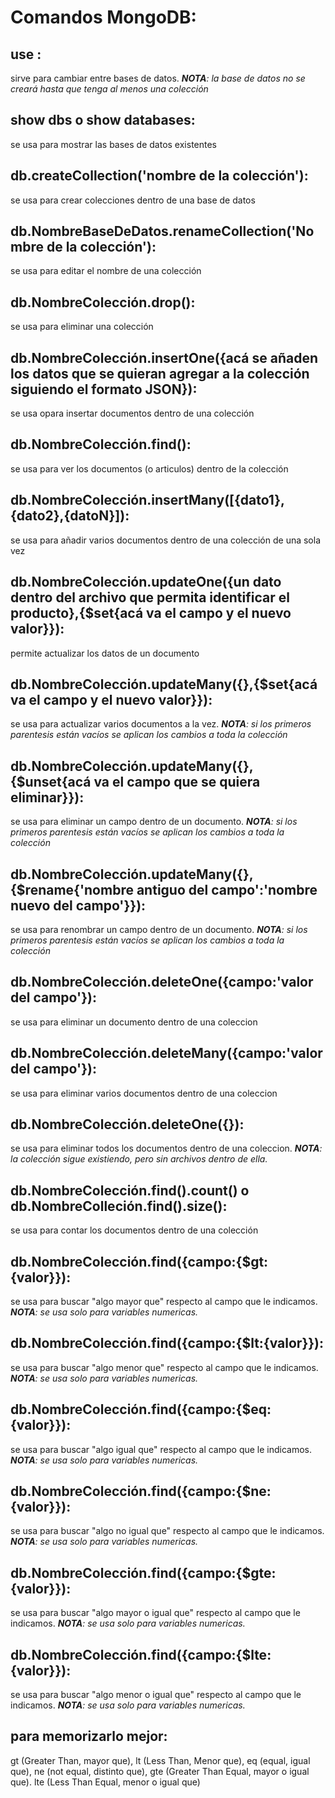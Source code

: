 # Comandos MongoDB:
## **use <nombre de la base de datos>**:
sirve para cambiar entre bases de datos. _**NOTA**: la base de datos no se creará hasta que tenga al menos una colección_
## **show dbs o show databases**: 
se usa para mostrar las bases de datos existentes
## **db.createCollection('nombre de la colección')**:
se usa para crear colecciones dentro de una base de datos
## **db.NombreBaseDeDatos.renameCollection('Nombre de la colección')**: 
se usa para editar el nombre de una colección
## **db.NombreColección.drop()**: 
se usa para eliminar una colección
## **db.NombreColección.insertOne({acá se añaden los datos que se quieran agregar a la colección siguiendo el formato JSON})**:
se usa opara insertar documentos dentro de una colección
## **db.NombreColección.find()**: 
se usa para ver los documentos (o articulos) dentro de la colección
## **db.NombreColección.insertMany([{dato1},{dato2},{datoN}])**:
se usa para añadir varios documentos dentro de una colección de una sola vez
## **db.NombreColección.updateOne({un dato dentro del archivo que permita identificar el producto},{$set{acá va el campo y el nuevo valor}})**:
permite actualizar los datos de un documento
## **db.NombreColección.updateMany({},{$set{acá va el campo y el nuevo valor}})**:
se usa para actualizar varios documentos a la vez. _**NOTA**: si los primeros parentesis están vacíos se aplican los cambios a toda la colección_
## **db.NombreColección.updateMany({},{$unset{acá va el campo que se quiera eliminar}})**:
se usa para eliminar un campo dentro de un documento.  _**NOTA**: si los primeros parentesis están vacíos se aplican los cambios a toda la colección_
## **db.NombreColección.updateMany({},{$rename{'nombre antiguo del campo':'nombre nuevo del campo'}})**: 
se usa para renombrar un campo dentro de un documento.  _**NOTA**: si los primeros parentesis están vacíos se aplican los cambios a toda la colección_
## **db.NombreColección.deleteOne({campo:'valor del campo'})**:
se usa para eliminar un documento dentro de una coleccion
## **db.NombreColección.deleteMany({campo:'valor del campo'})**:
se usa para eliminar varios documentos dentro de una coleccion
## **db.NombreColección.deleteOne({})**: 
se usa para eliminar todos los documentos dentro de una coleccion. _**NOTA**: la colección sigue existiendo, pero sin archivos dentro de ella._
## **db.NombreColección.find().count()** o **db.NombreColleción.find().size()**:
se usa para contar los documentos dentro de una colección
## **db.NombreColección.find({campo:{$gt:{valor}})**:
se usa para buscar "algo mayor que" respecto al campo que le indicamos. _**NOTA**: se usa solo para variables numericas._
## **db.NombreColección.find({campo:{$lt:{valor}})**:
se usa para buscar "algo menor que" respecto al campo que le indicamos. _**NOTA**: se usa solo para variables numericas._
## **db.NombreColección.find({campo:{$eq:{valor}})**:
se usa para buscar "algo igual que" respecto al campo que le indicamos. _**NOTA**: se usa solo para variables numericas._
## **db.NombreColección.find({campo:{$ne:{valor}})**:
se usa para buscar "algo no igual que" respecto al campo que le indicamos. _**NOTA**: se usa solo para variables numericas._
## **db.NombreColección.find({campo:{$gte:{valor}})**:
se usa para buscar "algo mayor o igual que" respecto al campo que le indicamos. _**NOTA**: se usa solo para variables numericas._
## **db.NombreColección.find({campo:{$lte:{valor}})**:
se usa para buscar "algo menor o igual que" respecto al campo que le indicamos. _**NOTA**: se usa solo para variables numericas._

## **para memorizarlo mejor**: 
gt (Greater Than, mayor que), lt (Less Than, Menor que), eq (equal, igual que), ne (not equal, distinto que), gte (Greater Than Equal, mayor o igual que). lte (Less Than Equal, menor o igual que)
